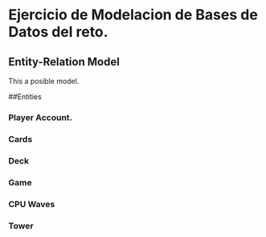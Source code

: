 # Ejercicio de Modelacion de Bases de Datos del reto.

## Entity-Relation Model


This a posible model.

##Entities

### Player Account.

### Cards

### Deck

### Game

### CPU Waves

### Tower 
